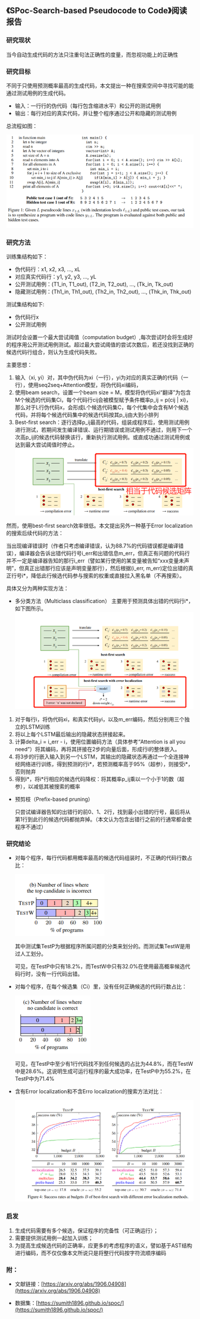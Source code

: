 ## 《SPoc-Search-based Pseudocode to Code》阅读报告

### 研究现状

当今自动生成代码的方法只注重句法正确性的度量，而忽视功能上的正确性


### 研究目标

不同于只使用预测概率最高的生成代码，本文提出一种在搜索空间中寻找可能的能通过测试用例的生成代码。

* 输入：一行行的伪代码（每行包含缩进水平）和公开的测试用例
* 输出：每行对应的真实代码，并让整个程序通过公开和隐藏的测试用例

总流程如图：

![../images/4/微信图片_20220109151927.png](../images/4/微信图片_20220109151927.png)


### 研究方法

训练集结构如下：
* 伪代码行：x1, x2, x3, ..., xL
* 对应真实代码行：y1, y2, y3, ..., yL
* 公开测试用例：(T1_in, T1_out), (T2_in, T2_out), ..., (Tk_in, Tk_out)
* 隐藏测试用例：(Th1_in, Th1_out), (Th2_in, Th2_out), ..., (Thk_in, Thk_out)

测试集结构如下:

* 伪代码行x
* 公开测试用例

测试时会设置一个最大尝试阈值（computation budget）,每次尝试时会将生成好的程序用公开测试用例测试。超过最大尝试阈值的尝试次数后，若还没找到正确的候选代码行组合，则认为生成代码失败。


主要思想：

1. 输入（xi, yi）对，其中伪代码为xi（一行），yi为对应的真实正确的代码（一行），使用seq2seq+Attention模型，将伪代码xi编码，
2. 使用beam search，设置一个beam size = M，模型将伪代码xi“翻译”为包含M个候选的代码集Ci，每个代码行cij会被模型赋予条件概率p_ij = p(cij | xi)，那么对于L行伪代码x，会形成L个候选代码集C，每个代集中会含有M个候选代码，并将每个候选代码集中的候选代码按其p_ij由大到小排列
3. Best-first search：逐行选择p_ij最高的代码，组装成程序后，使用测试用例进行测试，若期间发生编译错误、运行期错误或测试用例不通过，则用下一个次高p_ij的候选代码替换该行，重新执行测试用例。或直成功通过测试用例或达到最大尝试阈值时停止。
![../images/4/微信图片_20220109154550.png](../images/4/微信图片_20220109154550.png)

然而，使用best-first search效率很低。本文提出另外一种基于Error localization的搜索后续代码的方法：

当出现编译错误时（作者只考虑编译错误，认为88.7%的代码错误都是编译错误），编译器会告诉出错代码行号i_err和出错信息m_err，但真正有问题的代码行并不一定是编译器告知的那行i_err（譬如某行使用的某变量被告知“xxx变量未声明”，但真正出错那行应该是声明变量那行），然后根据(i_err, m_err)定位出错的真正行号i*，降低此行候选代码参与搜索的权重或直接拉入黑名单（不再搜索）。

具体又分为两种实现方法：

* 多分类方法（Multiclass classification）
主要用于预测具体出错的代码行i*，如下图所示。
![../images/4/微信图片_20220109223141.png](../images/4/微信图片_20220109223141.png)


1. 对于每行i，将伪代码xi，和真实代码yi，以及m_err编码，然后分别用三个独立的LSTM训练
2. 将以上每个LSTM最后输出的隐藏状态拼接起来。
3. 计算delta_i = i_err - i，使用位置编码方法（具体参考“Attention is all you need”）将其编码，再将其拼接在2步的向量后面，形成行i的整体嵌入。
4. 将3步的行嵌入输入到另一个LSTM，其输出的隐藏状态再通过一个全连接神经网络进行训练，得到预测的行i*，若预测概率高于95%（超参），则接受i*，否则抛弃
5. 得到i*，将i*行相应的候选代码降权：将其概率p_ij乘以一个小于1的数（超参），以减低其被搜索的概率



* 预剪枝（Prefix-based pruning）

    只尝试编译器告知的出错行的前0、1、2行，找到最小出错的行号，最后将从第1行到此行的候选代码都抛弃掉。（本文认为包含出错行之前的行通常都会使程序不通过）


### 研究结论

* 对每个程序，每行代码都用概率最高的候选代码组装时，不正确的代码行数占比：

    ![../images/4/微信图片_20220109223711.png](../images/4/微信图片_20220109223711.png)

    其中测试集TestP为根据程序所属问题的分类来划分的。而测试集TestW是用过人工划分。

    可见，在TestP中只有18.2%，而TestW中只有32.0%在使用最高概率候选代码行时，没有一行代码出错。

* 对每个程序，在每个候选集（Ci）里，没有任何正确候选的代码行数占比：

    ![../images/4/微信图片_20220109224733.png](../images/4/微信图片_20220109224733.png)

    可见，在TestP中至少有1行代码找不到任何候选的占比为44.8%，而在TestW中是28.6%。这说明生成可运行程序的最大成功率，在TestP中为55.2%，在TestP中为71.4%

* 含有Error localization和不含Erro localization的搜索方法对比：

    ![../images/4/微信图片_20220109225150.png](../images/4/微信图片_20220109225150.png)


### 启发

1. 生成代码需要有多个候选，保证程序的完备性（可正确运行）；
2. 需要提供测试用例一起加入训练；
3. 为提高生成候选代码的正确率，应更多的考虑程序的语义，譬如基于AST结构进行编码，而不仅仅像本文所说只是将整行代码按字符流顺序编码

### 附：

* 文献链接：[https://arxiv.org/abs/1906.04908](https://arxiv.org/abs/1906.04908)

* 数据集：[https://sumith1896.github.io/spoc/](https://sumith1896.github.io/spoc/)